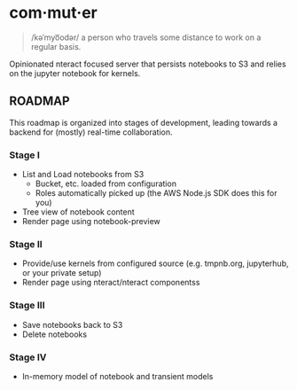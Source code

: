 # com·mut·er

> /kəˈmyo͞odər/
> a person who travels some distance to work on a regular basis.

Opinionated nteract focused server that persists notebooks to S3 and relies on the jupyter notebook for kernels.

## ROADMAP

This roadmap is organized into stages of development, leading towards a backend for (mostly) real-time collaboration.

### Stage I

* List and Load notebooks from S3
  - Bucket, etc. loaded from configuration
  - Roles automatically picked up (the AWS Node.js SDK does this for you)
* Tree view of notebook content
* Render page using notebook-preview

### Stage II

* Provide/use kernels from configured source (e.g. tmpnb.org, jupyterhub, or your private setup)
* Render page using nteract/nteract componentss

### Stage III

* Save notebooks back to S3
* Delete notebooks

### Stage IV

* In-memory model of notebook and transient models
